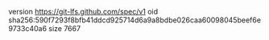 version https://git-lfs.github.com/spec/v1
oid sha256:590f7293f8bfb41ddcd925714d6a9a8bdbe026caa60098045beef6e9733c40a6
size 7667
